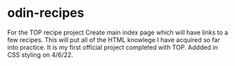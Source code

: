 # odin-recipes
For the TOP recipe project
Create main index page which will have links to a few recipes. This will put all of the HTML knowlege I have acquired so far into practice. It is my first official project completed with TOP.
Addded in CSS styling on 4/6/22.
